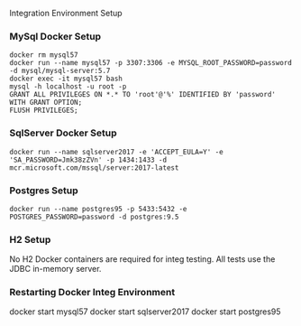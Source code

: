 Integration Environment Setup


### MySql Docker Setup
```
docker rm mysql57
docker run --name mysql57 -p 3307:3306 -e MYSQL_ROOT_PASSWORD=password -d mysql/mysql-server:5.7
docker exec -it mysql57 bash
mysql -h localhost -u root -p
GRANT ALL PRIVILEGES ON *.* TO 'root'@'%' IDENTIFIED BY 'password' WITH GRANT OPTION;
FLUSH PRIVILEGES;
```

### SqlServer Docker Setup

```
docker run --name sqlserver2017 -e 'ACCEPT_EULA=Y' -e 'SA_PASSWORD=Jmk38zZVn' -p 1434:1433 -d mcr.microsoft.com/mssql/server:2017-latest
```


### Postgres Setup
```
docker run --name postgres95 -p 5433:5432 -e POSTGRES_PASSWORD=password -d postgres:9.5
```

### H2 Setup
No H2 Docker containers are required for integ testing.  All tests use the JDBC in-memory server. 


### Restarting Docker Integ Environment

docker start mysql57
docker start sqlserver2017
docker start postgres95
